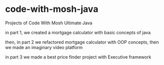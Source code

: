 # code-with-mosh-java
Projects of Code With Mosh Ultimate Java

in part 1, we created a mortgage calculator with basic concepts of java

then, in part 2 we refactored mortgage calculator with OOP concepts, then we made an imaginary video platform

in part 3 we made a best price finder project with Executive framework
